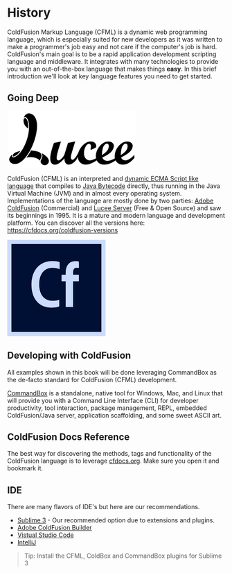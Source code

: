 # History

ColdFusion Markup Language (CFML) is a dynamic web programming language, which is especially suited for new developers as it was written to make a programmer's job easy and not care if the computer's job is hard.  ColdFusion's main goal is to be a rapid application development scripting language and middleware.  It integrates with many technologies to provide you with an out-of-the-box language that makes things **easy**. In this brief introduction we'll look at key language features you need to get started.

## Going Deep

<img src="assets/lucee.png" alt="Lucee Server" />



ColdFusion (CFML) is an interpreted and [dynamic ECMA Script like language](https://en.wikipedia.org/wiki/Dynamic_programming_language) that compiles to [Java Bytecode](https://en.wikipedia.org/wiki/Java_bytecode) directly, thus running in the Java Virtual Machine (JVM) and in almost every operating system.  Implementations of the language are mostly done by two parties: [Adobe ColdFusion](http://www.adobe.com/products/coldfusion-family.html) (Commercial) and [Lucee Server](http://lucee.org/) (Free & Open Source) and saw its beginnings in 1995.  It is a mature and modern language and development platform. You can discover all the versions here: https://cfdocs.org/coldfusion-versions

<img src="assets/acf.png" alt="Adobe ColdFusion" />


## Developing with ColdFusion

All examples shown in this book will be done leveraging CommandBox as the de-facto standard for ColdFusion (CFML) development.

[CommandBox](https://www.ortussolutions.com/products/commandbox) is a standalone, native tool for Windows, Mac, and Linux that will provide you with a Command Line Interface (CLI) for developer productivity, tool interaction, package management, REPL, embedded ColdFusion/Java server, application scaffolding, and some sweet ASCII art. 


## ColdFusion Docs Reference

The best way for discovering the methods, tags and functionality of the ColdFusion language is to leverage [cfdocs.org](https://cfdocs.org/).  Make sure you open it and bookmark it.

## IDE

There are many flavors of IDE's but here are our recommendations.

* [Sublime 3](https://www.sublimetext.com/3) - Our recommended option due to extensions and plugins.
* [Adobe ColdFusion Builder](http://www.adobe.com/products/coldfusion-builder.html)
* [Vistual Studio Code](https://code.visualstudio.com/)
* [IntelliJ](https://www.jetbrains.com/idea/)

> Tip: Install the CFML, ColdBox and CommandBox plugins for Sublime 3